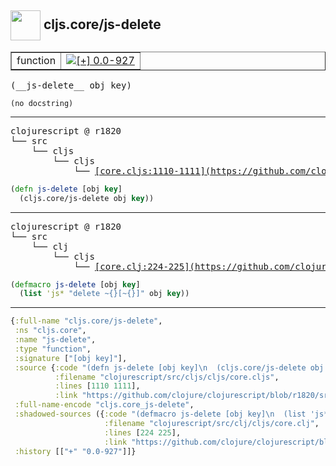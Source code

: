 ## <img width="48px" valign="middle" src="http://i.imgur.com/Hi20huC.png"> cljs.core/js-delete

 <table border="1">
<tr>
<td>function</td>
<td><a href="https://github.com/cljsinfo/api-refs/tree/0.0-927"><img valign="middle" alt="[+] 0.0-927" src="https://img.shields.io/badge/+-0.0--927-lightgrey.svg"></a> </td>
</tr>
</table>

 <samp>
(__js-delete__ obj key)<br>
</samp>

```
(no docstring)
```

---

 <pre>
clojurescript @ r1820
└── src
    └── cljs
        └── cljs
            └── <ins>[core.cljs:1110-1111](https://github.com/clojure/clojurescript/blob/r1820/src/cljs/cljs/core.cljs#L1110-L1111)</ins>
</pre>

```clj
(defn js-delete [obj key]
  (cljs.core/js-delete obj key))
```


---

 <pre>
clojurescript @ r1820
└── src
    └── clj
        └── cljs
            └── <ins>[core.clj:224-225](https://github.com/clojure/clojurescript/blob/r1820/src/clj/cljs/core.clj#L224-L225)</ins>
</pre>

```clj
(defmacro js-delete [obj key]
  (list 'js* "delete ~{}[~{}]" obj key))
```

---

```clj
{:full-name "cljs.core/js-delete",
 :ns "cljs.core",
 :name "js-delete",
 :type "function",
 :signature ["[obj key]"],
 :source {:code "(defn js-delete [obj key]\n  (cljs.core/js-delete obj key))",
          :filename "clojurescript/src/cljs/cljs/core.cljs",
          :lines [1110 1111],
          :link "https://github.com/clojure/clojurescript/blob/r1820/src/cljs/cljs/core.cljs#L1110-L1111"},
 :full-name-encode "cljs.core_js-delete",
 :shadowed-sources ({:code "(defmacro js-delete [obj key]\n  (list 'js* \"delete ~{}[~{}]\" obj key))",
                     :filename "clojurescript/src/clj/cljs/core.clj",
                     :lines [224 225],
                     :link "https://github.com/clojure/clojurescript/blob/r1820/src/clj/cljs/core.clj#L224-L225"}),
 :history [["+" "0.0-927"]]}

```
